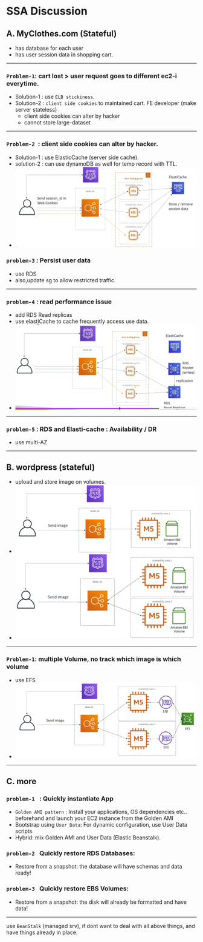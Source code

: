 # SSA Discussion

## A. MyClothes.com (Stateful)
- has database for each user
- has user session data in shopping cart.
---
### `Problem-1`:  cart lost > user request goes to different ec2-i everytime. 
  - Solution-1 : use `ELB stickiness`.
  - Solution-2 : `client side cookies` to maintained cart. FE developer (make server stateless)
    - client side cookies can alter by hacker
    - cannot store large-dataset
---
### `Problem-2 `: client side cookies can alter by hacker.
  - Solution-1 : use ElasticCache (server side cache). 
  - solution-2 : can use dynamoDB as well for temp record with TTL.
  - ![img.png](../99_img/ssa-discussion/11-2/img.png)

### `problem-3` : Persist user data
  - use RDS
  - also,update sg to allow restricted traffic.
---
### `problem-4` : read performance issue
  - add RDS Read replicas
  - use elastiCache to cache frequently access use data.
  - ![img_1.png](../99_img/ssa-discussion/11-2/img_1.png)

---
### `problem-5` : RDS and Elasti-cache : Availability / DR
  - use multi-AZ

---
## B. wordpress (stateful)
- upload and store image on volumes.
- ![img.png](../99_img/ssa-discussion/11-3/img.png)
- ![img_1.png](../99_img/ssa-discussion/11-3/img_1.png)
---
### `Problem-1`:  multiple Volume, no track which image is which volume
- use EFS
- ![img_2.png](../99_img/ssa-discussion/11-3/img_2.png)

---
## C. more
### `problem-1 ` : Quickly instantiate App
- `Golden AMI pattern` : Install your applications, OS dependencies etc.. beforehand and launch your EC2 instance from the Golden AMI
- Bootstrap using `User Data`: For dynamic configuration, use User Data scripts.
- Hybrid: mix Golden AMI and User Data (Elastic Beanstalk).

### `problem-2 ` Quickly restore RDS Databases:
- Restore from a snapshot: the database will have schemas and data ready!

### `problem-3 ` Quickly restore EBS Volumes:
- Restore from a snapshot: the disk will already be formatted and have data!

---

use `BeanStalk` (managed srv), if dont want to deal with all above things, and have things already in place.


